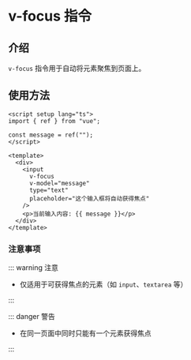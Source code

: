 # v-focus 指令

## 介绍

`v-focus` 指令用于自动将元素聚焦到页面上。

<script setup>
import FocusDemo from '../.vitepress/components/vFocus/FocusDemo.vue';
</script>

## 使用方法

```vue
<script setup lang="ts">
import { ref } from "vue";

const message = ref("");
</script>

<template>
  <div>
    <input
      v-focus
      v-model="message"
      type="text"
      placeholder="这个输入框将自动获得焦点"
    />
    <p>当前输入内容: {{ message }}</p>
  </div>
</template>
```

<FocusDemo />

### 注意事项

::: warning 注意

- 仅适用于可获得焦点的元素（如 `input`、`textarea` 等）

:::

::: danger 警告

- 在同一页面中同时只能有一个元素获得焦点

:::
